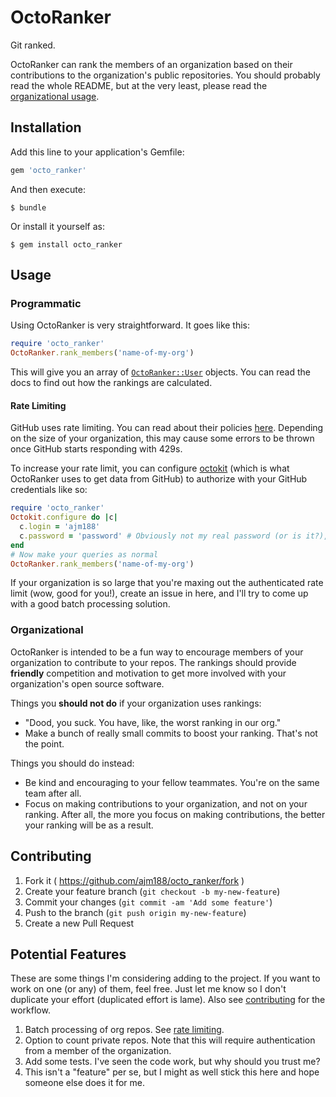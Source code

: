 # OctoRanker

Git ranked.

OctoRanker can rank the members of an organization based on their contributions
to the organization's public repositories. You should probably read the whole
README, but at the very least, please read the
[organizational usage](#organizational).

## Installation

Add this line to your application's Gemfile:

```ruby
gem 'octo_ranker'
```

And then execute:

    $ bundle

Or install it yourself as:

    $ gem install octo_ranker

## Usage

### Programmatic

Using OctoRanker is very straightforward. It goes like this:
```ruby
require 'octo_ranker'
OctoRanker.rank_members('name-of-my-org')
```
This will give you an array of [`OctoRanker::User`](lib/octo_ranker/user.rb)
objects. You can read the docs to find out how the rankings are calculated.

#### Rate Limiting
GitHub uses rate limiting. You can read about their policies
[here](https://developer.github.com/v3/rate_limit/). Depending on the size of
your organization, this may cause some errors to be thrown once GitHub starts
responding with 429s.

To increase your rate limit, you can configure
[octokit](https://github.com/octokit/octokit.rb) (which is what OctoRanker 
uses to get data from GitHub) to authorize with your GitHub credentials like so:
```ruby
require 'octo_ranker'
Octokit.configure do |c|
  c.login = 'ajm188'
  c.password = 'password' # Obviously not my real password (or is it?), but you get the idea.
end
# Now make your queries as normal
OctoRanker.rank_members('name-of-my-org')
```

If your organization is so large that you're maxing out the authenticated rate
limit (wow, good for you!), create an issue in here, and I'll try to come up
with a good batch processing solution.

### Organizational

OctoRanker is intended to be a fun way to encourage members of your organization
to contribute to your repos. The rankings should provide **friendly** competition
and motivation to get more involved with your organization's open source software.

Things you **should not do** if your organization uses rankings:
* "Dood, you suck. You have, like, the worst ranking in our org."
* Make a bunch of really small commits to boost your ranking. That's not the point.

Things you should do instead:
* Be kind and encouraging to your fellow teammates. You're on the same team after all.
* Focus on making contributions to your organization, and not on your ranking. After all,
the more you focus on making contributions, the better your ranking will be as a result.

## Contributing

1. Fork it ( https://github.com/ajm188/octo_ranker/fork )
2. Create your feature branch (`git checkout -b my-new-feature`)
3. Commit your changes (`git commit -am 'Add some feature'`)
4. Push to the branch (`git push origin my-new-feature`)
5. Create a new Pull Request

## Potential Features
These are some things I'm considering adding to the project. If you want to
work on one (or any) of them, feel free. Just let me know so I don't
duplicate your effort (duplicated effort is lame). Also see
[contributing](#contributing) for the workflow.

1. Batch processing of org repos. See [rate limiting](#rate-limiting).
1. Option to count private repos. Note that this will require authentication
from a member of the organization.
1. Add some tests. I've seen the code work, but why should you trust me?
  1. This isn't a "feature" per se, but I might as well stick this here and hope
  someone else does it for me.
